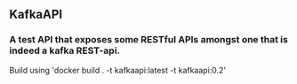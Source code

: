 ## KafkaAPI

### A test API that exposes some RESTful APIs amongst one that is indeed a kafka REST-api.

Build using 'docker build . -t kafkaapi:latest -t kafkaapi:0.2'
